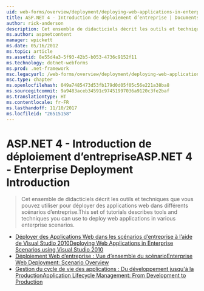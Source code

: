 ```yaml
---
uid: web-forms/overview/deployment/deploying-web-applications-in-enterprise-scenarios/index
title: ASP.NET 4 - Introduction de déploiement d’entreprise | Documents Microsoft
author: rick-anderson
description: Cet ensemble de didacticiels décrit les outils et techniques que vous pouvez utiliser pour déployer des applications web dans différents scénarios d’entreprise.
ms.author: aspnetcontent
manager: wpickett
ms.date: 05/16/2012
ms.topic: article
ms.assetid: 8e55d4a3-5f93-42b5-b053-4736c9152f11
ms.technology: dotnet-webforms
ms.prod: .net-framework
msc.legacyurl: /web-forms/overview/deployment/deploying-web-applications-in-enterprise-scenarios
msc.type: chapter
ms.openlocfilehash: 049a7485473d53fb179d0d05f05c56e221a38ba8
ms.sourcegitcommit: 9a9483aceb34591c97451997036a9120c3fe2baf
ms.translationtype: HT
ms.contentlocale: fr-FR
ms.lasthandoff: 11/10/2017
ms.locfileid: "26515158"
---
```

<a name="aspnet-4---enterprise-deployment-introduction"></a><span data-ttu-id="e9063-103">ASP.NET 4 - Introduction de déploiement d’entreprise</span><span class="sxs-lookup"><span data-stu-id="e9063-103">ASP.NET 4 - Enterprise Deployment Introduction</span></span>
====================
> <span data-ttu-id="e9063-104">Cet ensemble de didacticiels décrit les outils et techniques que vous pouvez utiliser pour déployer des applications web dans différents scénarios d’entreprise.</span><span class="sxs-lookup"><span data-stu-id="e9063-104">This set of tutorials describes tools and techniques you can use to deploy web applications in various enterprise scenarios.</span></span>


- [<span data-ttu-id="e9063-105">Déployer des Applications Web dans les scénarios d’entreprise à l’aide de Visual Studio 2010</span><span class="sxs-lookup"><span data-stu-id="e9063-105">Deploying Web Applications in Enterprise Scenarios using Visual Studio 2010</span></span>](deploying-web-applications-in-enterprise-scenarios.md)
- [<span data-ttu-id="e9063-106">Déploiement Web d’entreprise : Vue d’ensemble du scénario</span><span class="sxs-lookup"><span data-stu-id="e9063-106">Enterprise Web Deployment: Scenario Overview</span></span>](enterprise-web-deployment-scenario-overview.md)
- [<span data-ttu-id="e9063-107">Gestion du cycle de vie des applications : Du développement jusqu'à la Production</span><span class="sxs-lookup"><span data-stu-id="e9063-107">Application Lifecycle Management: From Development to Production</span></span>](application-lifecycle-management-from-development-to-production.md)
